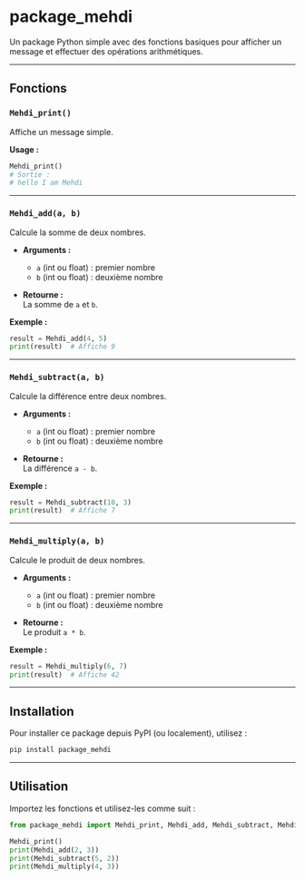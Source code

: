 # package_mehdi

Un package Python simple avec des fonctions basiques pour afficher un message et effectuer des opérations arithmétiques.

---

## Fonctions

### `Mehdi_print()`

Affiche un message simple.

**Usage :**
```python
Mehdi_print()
# Sortie :
# hello I am Mehdi
```

---

### `Mehdi_add(a, b)`

Calcule la somme de deux nombres.

- **Arguments :**
  - `a` (int ou float) : premier nombre
  - `b` (int ou float) : deuxième nombre

- **Retourne :**  
  La somme de `a` et `b`.

**Exemple :**
```python
result = Mehdi_add(4, 5)
print(result)  # Affiche 9
```

---

### `Mehdi_subtract(a, b)`

Calcule la différence entre deux nombres.

- **Arguments :**
  - `a` (int ou float) : premier nombre
  - `b` (int ou float) : deuxième nombre

- **Retourne :**  
  La différence `a - b`.

**Exemple :**
```python
result = Mehdi_subtract(10, 3)
print(result)  # Affiche 7
```

---

### `Mehdi_multiply(a, b)`

Calcule le produit de deux nombres.

- **Arguments :**
  - `a` (int ou float) : premier nombre
  - `b` (int ou float) : deuxième nombre

- **Retourne :**  
  Le produit `a * b`.

**Exemple :**
```python
result = Mehdi_multiply(6, 7)
print(result)  # Affiche 42
```

---

## Installation

Pour installer ce package depuis PyPI (ou localement), utilisez :

```bash
pip install package_mehdi
```

---

## Utilisation

Importez les fonctions et utilisez-les comme suit :

```python
from package_mehdi import Mehdi_print, Mehdi_add, Mehdi_subtract, Mehdi_multiply

Mehdi_print()
print(Mehdi_add(2, 3))
print(Mehdi_subtract(5, 2))
print(Mehdi_multiply(4, 3))
```